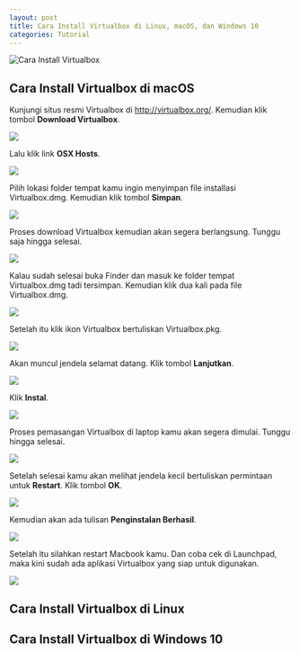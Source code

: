 ```yaml
---
layout: post
title: Cara Install Virtualbox di Linux, macOS, dan Windows 10
categories: Tutorial
---
```


![Cara Install Virtualbox](/images/pengertian-virtualbox.webp)

## Cara Install Virtualbox di macOS

Kunjungi situs resmi Virtualbox di http://virtualbox.org/. Kemudian klik tombol **Download Virtualbox**.

![](/images/cara-install-virtualbox/macos/cara-install-virtualbox-di-macos-1.webp)

Lalu klik link **OSX Hosts**.

![](/images/cara-install-virtualbox/macos/cara-install-virtualbox-di-macos-2.webp)

Pilih lokasi folder tempat kamu ingin menyimpan file installasi Virtualbox.dmg. Kemudian klik tombol **Simpan**.

![](/images/cara-install-virtualbox/macos/cara-install-virtualbox-di-macos-3.webp)

Proses download Virtualbox kemudian akan segera berlangsung. Tunggu saja hingga selesai.

![](/images/cara-install-virtualbox/macos/cara-install-virtualbox-di-macos-4.webp)

Kalau sudah selesai buka Finder dan masuk ke folder tempat Virtualbox.dmg tadi tersimpan. Kemudian klik dua kali pada file Virtualbox.dmg.

![](/images/cara-install-virtualbox/macos/cara-install-virtualbox-di-macos-5.webp)

Setelah itu klik ikon Virtualbox bertuliskan Virtualbox.pkg.

![](/images/cara-install-virtualbox/macos/cara-install-virtualbox-di-macos-6.webp)

Akan muncul jendela selamat datang. Klik tombol **Lanjutkan**.

![](/images/cara-install-virtualbox/macos/cara-install-virtualbox-di-macos-7.webp)

Klik **Instal**.

![](/images/cara-install-virtualbox/macos/cara-install-virtualbox-di-macos-8.webp)

Proses pemasangan Virtualbox di laptop kamu akan segera dimulai. Tunggu hingga selesai.

![](/images/cara-install-virtualbox/macos/cara-install-virtualbox-di-macos-9.webp)

Setelah selesai kamu akan melihat jendela kecil bertuliskan permintaan untuk **Restart**. Klik tombol **OK**.

![](/images/cara-install-virtualbox/macos/cara-install-virtualbox-di-macos-10.webp)

Kemudian akan ada tulisan **Penginstalan Berhasil**.

![](/images/cara-install-virtualbox/macos/cara-install-virtualbox-di-macos-11.webp)

Setelah itu silahkan restart Macbook kamu. Dan coba cek di Launchpad, maka kini sudah ada aplikasi Virtualbox yang siap untuk digunakan.

![](/images/cara-install-virtualbox/macos/cara-install-virtualbox-di-macos-12.webp)

## Cara Install Virtualbox di Linux
## Cara Install Virtualbox di Windows 10
